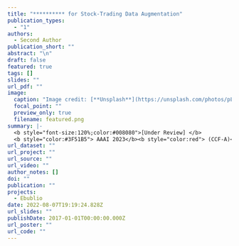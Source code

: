 ```yaml
---
title: "********** for Stock-Trading Data Augmentation"
publication_types:
  - "1"
authors:
  - Second Author
publication_short: ""
abstract: "\n"
draft: false
featured: true
tags: []
slides: ""
url_pdf: ""
image:
  caption: "Image credit: [**Unsplash**](https://unsplash.com/photos/pLCdAaMFLTE)"
  focal_point: ""
  preview_only: true
  filename: featured.png
summary: |-
  <b style="font-size:120%;color:#008080">[Under Review] </b> 
  <b style="color:#3F51B5"> AAAI 2023</b><b style="color:red"> (CCF-A)</b> 
url_dataset: ""
url_project: ""
url_source: ""
url_video: ""
author_notes: []
doi: ""
publication: ""
projects:
  - Ebublio
date: 2022-08-07T19:19:24.828Z
url_slides: ""
publishDate: 2017-01-01T00:00:00.000Z
url_poster: ""
url_code: ""
---
```

